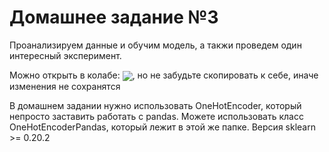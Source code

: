 # Домашнее задание №3
Проанализируем данные и обучим модель, а такжи проведем один интересный эксперимент.  

Можно открыть в колабе: [<img src="https://colab.research.google.com/assets/colab-badge.svg" align="center">](https://colab.research.google.com/github/hocop/sberbank_madmo/blob/master/day_3/homework/homework3_Фамилия_Имя.ipynb), но не забудьте скопировать к себе, иначе изменения не сохранятся

В домашнем задании нужно использовать OneHotEncoder, который непросто заставить работать с pandas.
Можете использовать класс OneHotEncoderPandas, который лежит в этой же папке.
Версия sklearn >= 0.20.2
